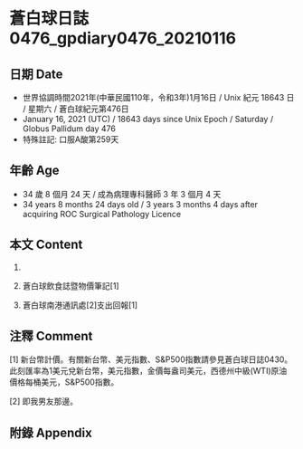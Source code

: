 [_metadata_:encoding]: - "utf-8"
[_metadata_:language]: - "zh-Hant-TW"
[_metadata_:fileformat]: - "markdown"
[_metadata_:MIME_type]: - "text/plain"
[_metadata_:markdown_version]: - "commonmark version 0.29"
[_metadata_:markdown_spec]: - "https://spec.commonmark.org/0.29/"

# 蒼白球日誌0476_gpdiary0476_20210116 #

## 日期 Date ##

* 世界協調時間2021年(中華民國110年，令和3年)1月16日 / Unix 紀元 18643 日 / 星期六 / 蒼白球紀元第476日
* January 16, 2021 (UTC) / 18643 days since Unix Epoch / Saturday / Globus Pallidum day 476
* 特殊註記: 口服A酸第259天

## 年齡 Age ##

* 34 歲 8 個月 24 天 / 成為病理專科醫師 3 年 3 個月 4 天
* 34 years 8 months 24 days old / 3 years 3 months 4 days after acquiring ROC Surgical Pathology Licence

## 本文 Content ##

1. 

    
2. 蒼白球飲食誌暨物價筆記[1]

    
3. 蒼白球南港通訊處[2]支出回報[1]

    

## 注釋 Comment ##

[1] 新台幣計價。有關新台幣、美元指數、S&P500指數請參見蒼白球日誌0430。此刻匯率為1美元兌新台幣，美元指數，金價每盎司美元，西德州中級(WTI)原油價格每桶美元，S&P500指數。


[2] 即我男友那邊。



## 附錄 Appendix ##

